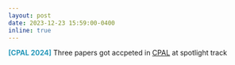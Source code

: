 ```yaml
---
layout: post
date: 2023-12-23 15:59:00-0400
inline: true
---
```



<span style="color:#2698BA;"><b>[CPAL 2024]</b>  </span> Three papers got accpeted in [CPAL](https://cpal.cc/) at spotlight track

